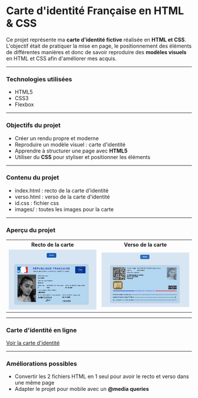 # Carte d'identité Française en HTML & CSS

Ce projet représente ma **carte d'identité fictive** réalisée en **HTML et CSS**.
L'objectif était de pratiquer la mise en page, le positionnement des éléments de différentes manières et donc de savoir reproduire des **modèles visuels** en HTML et CSS afin d'améliorer mes acquis.

---

### Technologies utilisées

- HTML5
- CSS3
- Flexbox

---

### Objectifs du projet

- Créer un rendu propre et moderne
- Reproduire un modèle visuel : carte d'identité
- Apprendre à structurer une page avec **HTML5**
- Utiliser du **CSS** pour styliser et positionner les éléments

---

### Contenu du projet

- index.html : recto de la carte d'identité
- verso.html : verso de la carte d'identité
- id.css : fichier css
- images/ : toutes les images pour la carte

---

### Aperçu du projet

<table>
  <tr>
    <th>Recto de la carte</th>
    <th>Verso de la carte</th>
  </tr>
  <tr>
    <td><img src="Rendu final/recto.png" alt="recto" width="300"/></td>
    <td><img src="Rendu final/verso.png" alt="verso" width="300"/></td>
  </tr>
</table>

---

### Carte d'identité en ligne

[Voir la carte d'identité](https://el-hani4.github.io/id-card-html-css/index.html)

---

### Améliorations possibles

- Convertir les 2 fichiers HTML en 1 seul pour avoir le recto et verso dans une même page
- Adapter le projet pour mobile avec un **@media queries**
